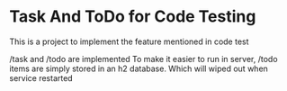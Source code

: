# Task And ToDo for Code Testing

This is a project to implement the feature mentioned in code test

/task and /todo are implemented
To make it easier to run in server, /todo items are simply stored in an h2 database. Which will wiped out when service restarted